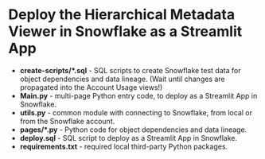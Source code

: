 # Deploy the Hierarchical Metadata Viewer in Snowflake as a Streamlit App

* **create-scripts/*.sql** - SQL scripts to create Snowflake test data for object dependencies and data lineage. (Wait until changes are propagated into the Account Usage views!)
* **Main.py** - multi-page Python entry code, to deploy as a Streamlit App in Snowflake.
* **utils.py** - common module with connecting to Snowflake, from local or from the Snowflake account.
* **pages/*.py** - Python code for object dependencies and data lineage.
* **deploy.sql** - SQL script to deploy as a Streamlit App in Snowflake.
* **requirements.txt** - required local third-party Python packages.